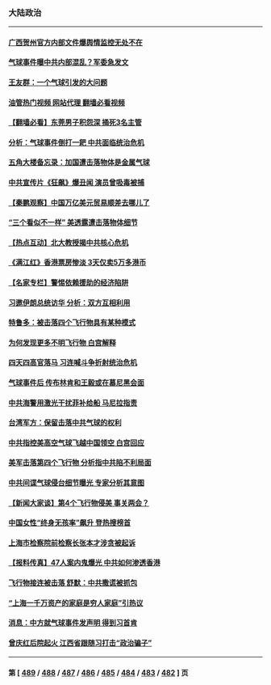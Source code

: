 ### 大陆政治
---
#### [广西贺州官方内部文件爆舆情监控无处不在](../../pages/ncid277/n13929391.md?02141645) 
#### [气球事件曝中共内部混乱？军委急发文](../../pages/ncid277/n13929343.md?02141645) 
#### [王友群：一个气球引发的大问题](../../pages/ncid277/n13929207.md?02141645) 
#### [油管热门视频 网站代理 翻墙必看视频](http://138.2.39.72:81/youtube.html?epic-marker?02141645)
#### [【翻墙必看】东莞男子积怨深 捅死3名主管](../../pages/ncid277/n13929329.md?02141645) 
#### [分析：气球事件倒打一耙 中共面临统治危机](../../pages/ncid277/n13929035.md?02141645) 
#### [五角大楼备忘录：加国遭击落物体是金属气球](../../pages/ncid277/n13929225.md?02141645) 
#### [中共宣传片《狂飙》爆丑闻 演员曾吸毒被捕](../../pages/ncid277/n13929227.md?02141645) 
#### [【秦鹏观察】中国万亿美元贸易顺差去哪儿了](../../pages/ncid277/n13929231.md?02141645) 
#### [“三个看似不一样” 美透露遭击落物体细节](../../pages/ncid277/n13929144.md?02141645) 
#### [【热点互动】北大教授揭中共核心危机](../../pages/ncid277/n13929201.md?02141645) 
#### [《满江红》香港票房惨淡 3天仅卖5万多港币](../../pages/ncid277/n13929190.md?02141645) 
#### [【名家专栏】警惕依赖援助的经济陷阱](../../pages/ncid277/n13928980.md?02141645) 
#### [习邀伊朗总统访华 分析：双方互相利用](../../pages/ncid277/n13928889.md?02141645) 
#### [特鲁多：被击落四个飞行物具有某种模式](../../pages/ncid277/n13929150.md?02141645) 
#### [为何发现更多不明飞行物 白宫解释](../../pages/ncid277/n13929133.md?02141645) 
#### [四天四高官落马 习连喊斗争折射统治危机](../../pages/ncid277/n13929129.md?02141645) 
#### [气球事件后 传布林肯和王毅或在慕尼黑会面](../../pages/ncid277/n13929115.md?02141645) 
#### [中共海警用激光干扰菲补给船 马尼拉指责](../../pages/ncid277/n13929037.md?02141645) 
#### [台湾军方：保留击落中共气球的权利](../../pages/ncid277/n13929055.md?02141645) 
#### [中共指控美高空气球飞越中国领空 白宫回应](../../pages/ncid277/n13929008.md?02141645) 
#### [美军击落第四个飞行物 分析指中共陷不利局面](../../pages/ncid277/n13929025.md?02141645) 
#### [中共间谍气球侵台细节曝光 专家分析其意图](../../pages/ncid277/n13928906.md?02141645) 
#### [【新闻大家谈】第4个飞行物侵美 事关两会？](../../pages/ncid277/n13928592.md?02141645) 
#### [中国女性“终身无孩率”飙升 登热搜榜首](../../pages/ncid277/n13928873.md?02141645) 
#### [上海市检察院前检察长张本才涉贪被起诉](../../pages/ncid277/n13928827.md?02141645) 
#### [【报料传真】47人案内鬼爆光 中共如何渗透香港](../../pages/ncid277/n13928640.md?02141645) 
#### [飞行物接连被击落 舒默：中共撒谎被抓包](../../pages/ncid277/n13928471.md?02141645) 
#### [“上海一千万资产的家庭是穷人家庭”引热议](../../pages/ncid277/n13928623.md?02141645) 
#### [消息：中方就气球事件发声明 得到习首肯](../../pages/ncid277/n13928606.md?02141645) 
#### [曾庆红后院起火 江西省跟随习打击“政治骗子”](../../pages/ncid277/n13928296.md?02141645) 

---
#### 第 [ [489](./489.md?02141645) / [488](./488.md?02141645) / [487](./487.md?02141645) / [486](./486.md?02141645) / [485](./485.md?02141645) / [484](./484.md?02141645) / [483](./483.md?02141645) / [482](./482.md?02141645) ] 页
